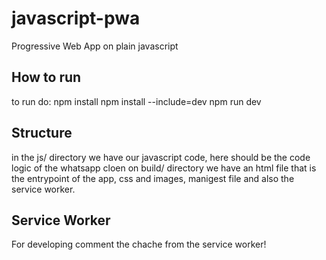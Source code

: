 # javascript-pwa
Progressive Web App on plain javascript

## How to run

to run do:
npm install
npm install --include=dev
npm run dev

## Structure
in the js/ directory we have our javascript code, here should  be the code logic of the whatsapp cloen
on build/ directory we have an html file that is the entrypoint of the app, css and images, manigest file and also the service worker.

## Service Worker
For developing comment the chache from the service worker!
